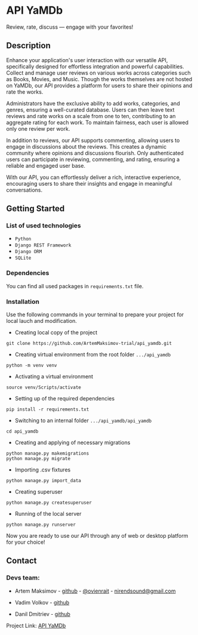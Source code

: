 # API YaMDb

Review, rate, discuss — engage with your favorites!

## Description

Enhance your application's user interaction with our versatile API, specifically designed for effortless integration and powerful capabilities. Collect and manage user reviews on various works across categories such as Books, Movies, and Music. Though the works themselves are not hosted on YaMDb, our API provides a platform for users to share their opinions and rate the works.

Administrators have the exclusive ability to add works, categories, and genres, ensuring a well-curated database. Users can then leave text reviews and rate works on a scale from one to ten, contributing to an aggregate rating for each work. To maintain fairness, each user is allowed only one review per work.

In addition to reviews, our API supports commenting, allowing users to engage in discussions about the reviews. This creates a dynamic community where opinions and discussions flourish. Only authenticated users can participate in reviewing, commenting, and rating, ensuring a reliable and engaged user base.

With our API, you can effortlessly deliver a rich, interactive experience, encouraging users to share their insights and engage in meaningful conversations.

## Getting Started

### List of used technologies

* `Python`
* `Django REST Framework`
* `Django ORM`
* `SQLite`

### Dependencies

You can find all used packages in `requirements.txt` file.

### Installation

Use the following commands in your terminal to prepare your project for local lauch and modification.

* Creating local copy of the project
```
git clone https://github.com/ArtemMaksimov-trial/api_yamdb.git
```
* Creating virtual environment from the root folder `.../api_yamdb`
```
python -m venv venv
```
* Activating a virtual environment
```
source venv/Scripts/activate
```
* Setting up of the required dependencies
```
pip install -r requirements.txt
```
* Switching to an internal folder `.../api_yamdb/api_yamdb`
```
cd api_yamdb
```
* Creating and applying of necessary migrations
```
python manage.py makemigrations
python manage.py migrate
```
* Importing .csv fixtures
```
python manage.py import_data
```
* Creating superuser
```
python manage.py createsuperuser
```
* Running of the local server
```
python manage.py runserver
```

Now you are ready to use our API through any of web or desktop platform for your choice!

## Contact

### Devs team:

* Artem Maksimov - [github](https://github.com/ArtemMaksimov-trial) - [@ovienrait](https://t.me/ovienrait) - [nirendsound@gmail.com](https://nirendsound@gmail.com)

* Vadim Volkov - [github](https://github.com/VadimVolkov87)

* Danil Dmitriev - [github](https://github.com/greyhayre)

Project Link: [API YaMDb](https://github.com/ArtemMaksimov-trial/api_yamdb.git)